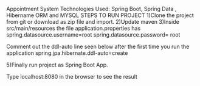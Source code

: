 
Appointment System 
Technologies Used: Spring Boot, Spring Data , Hibername ORM and MYSQL
STEPS TO RUN PROJECT
1)Clone the project from git or download as zip file and import.
2)Update maven
3)Inside src/main/resources the file application.properties has
spring.datasource.username=root
spring.datasource.password= root

Comment out the ddl-auto line seen below after the first time you run the application
spring.jpa.hibernate.ddl-auto=create
 
5)Finally run project as Spring Boot App. 

  Type localhost:8080 in the browser to see the result 


